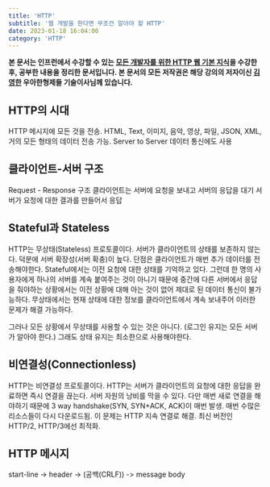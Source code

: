 ```yaml
---
title: 'HTTP'
subtitle: '웹 개발을 한다면 무조건 알아야 할 HTTP'
date: 2023-01-18 16:04:00
category: 'HTTP'
---
```


**본 문서는 인프런에서 수강할 수 있는 [모든 개발자를 위한 HTTP 웹 기본 지식](https://www.inflearn.com/course/http-웹-네트워크)을 수강한 후, 공부한 내용을 정리한 문서입니다. 본 문서의 모든 저작권은 해당 강의의 저자이신 [김영한](https://inflearn.com/users/@yh) 우아한형제들 기술이사님께 있습니다.**

## HTTP의 시대

HTTP 메시지에 모든 것을 전송. HTML, Text, 이미지, 음악, 영상, 파일, JSON, XML, 거의 모든 형태의 데이터 전송 가능. Server to Server 데이터 통신에도 사용

## 클라이언트-서버 구조

Request - Response 구조
클라이언트는 서버에 요청을 보내고 서버의 응답을 대기
서버가 요청에 대한 결과를 만들어서 응답

## Stateful과 Stateless

HTTP는 무상태(Stateless) 프로토콜이다. 서버가 클라이언트의 상태를 보존하지 않는다. 덕분에 서버 확장성(서버 확충)이 높다. 단점은 클라이언트가 매번 추가 데이터를 전송해야한다.
Stateful에서는 이전 요청에 대한 상태를 기억하고 있다. 그런데 한 명의 사용자에게 하나의 서버를 계속 붙여주는 것이 아니기 때문에 중간에 다른 서버에서 응답을 줘야하는 상황에서는 이전 상황에 대해 아는 것이 없어 제대로 된 데이터 통신이 불가능하다. 무상태에서는 현재 상태에 대한 정보를 클라이언트에서 계속 보내주어 이러한 문제가 해결 가능하다.

그러나 모든 상황에서 무상태를 사용할 수 있는 것은 아니다. (로그인 유지는 모든 서버가 알아야 한다.) 그래도 상태 유지는 최소한으로 사용해야한다.

## 비연결성(Connectionless)

HTTP는 비연결성 프로토콜이다. HTTP는 서버가 클라이언트의 요청에 대한 응답을 완료하면 즉시 연결을 끊는다. 서버 자원의 낭비를 막을 수 있다. 다만 매번 새로 연결을 해야하기 때문에 3 way handshake(SYN, SYN+ACK, ACK)이 매번 발생. 매번 수많은 리소스들이 다시 다운로드됨. 이 문제는 HTTP 지속 연결로 해결. 최신 버전인 HTTP/2, HTTP/3에선 최적화.

## HTTP 메시지

start-line -> header -> (공백(CRLF)) -> message body
